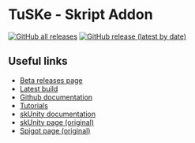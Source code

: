 
# TuSKe - Skript Addon

[![GitHub all releases](https://img.shields.io/github/downloads/szumielxd/TuSke/total)](https://github.com/szumielxd/TuSke/releases/latest)
[![GitHub release (latest by date)](https://img.shields.io/github/v/release/szumielxd/TuSke)](https://github.com/szumielxd/TuSke/releases/latest)


## Useful links

* [Beta releases page](http://github.com/szumielxd/TuSKe/releases)
* [Latest build](http://github.com/szumielxd/TuSKe/releases/latest)
* [Github documentation](http://github.com/Tuke-Nuke/TuSKe/wiki/Documentation)
* [Tutorials](https://github.com/Tuke-Nuke/TuSKe/wiki/)
* [skUnity documentation](https://www.skunity.com/doc?addon=TuSKe)
* [skUnity page (original)](https://forums.skunity.com/resources/16/)
* [Spigot page (original)](https://www.spigotmc.org/resources/tuske.25136/)

